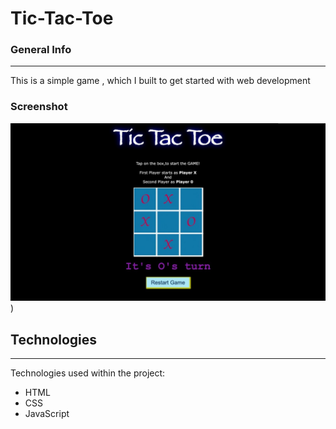 # Tic-Tac-Toe

### General Info
***
This is a simple game , which I built to get started with web development
### Screenshot
![screenshot](screenshot2.jpeg)
)
## Technologies
***
Technologies used within the project:
*  HTML
*  CSS
*  JavaScript

